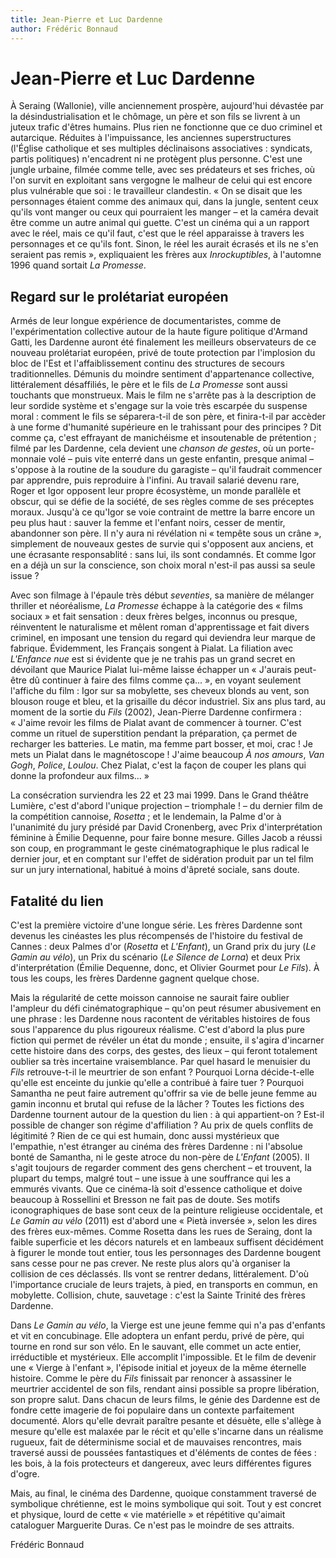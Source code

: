 ```yaml
---
title: Jean-Pierre et Luc Dardenne
author: Frédéric Bonnaud
---
```

# Jean-Pierre et Luc Dardenne

À Seraing (Wallonie), ville anciennement prospère, aujourd'hui dévastée par la désindustrialisation et le chômage, un père et son fils se livrent à un juteux trafic d'êtres humains. Plus rien ne fonctionne que ce duo criminel et autarcique. Réduites à l'impuissance, les anciennes superstructures (l'Église catholique et ses multiples déclinaisons associatives&nbsp;:  syndicats, partis politiques) n'encadrent ni ne protègent plus personne. C'est une jungle urbaine, filmée comme telle, avec ses prédateurs et ses friches, où l'on survit en exploitant sans vergogne le malheur de celui qui est encore plus vulnérable que soi&nbsp;: le travailleur clandestin. «&nbsp;On se disait que les personnages étaient comme des animaux qui, dans la jungle, sentent ceux qu'ils vont manger ou ceux qui pourraient les manger –&nbsp;et la caméra devait être comme un autre animal qui guette. C'est un cinéma qui a un rapport avec le réel, mais ce qu'il faut, c'est que le réel apparaisse à travers les personnages et ce qu'ils font. Sinon, le réel les aurait écrasés et ils ne s'en seraient pas remis&nbsp;», expliquaient les frères aux *Inrockuptibles*, à l'automne 1996 quand sortait *La Promesse*.

## Regard sur le prolétariat européen

Armés de leur longue expérience de documentaristes, comme de l'expérimentation collective autour de la haute figure politique d'Armand Gatti, les Dardenne auront été finalement les meilleurs observateurs de ce nouveau prolétariat européen, privé de toute protection par l'implosion du bloc de l'Est et l'affaiblissement continu des structures de secours traditionnelles. Démunis du moindre sentiment d'appartenance collective, littéralement désaffiliés, le père et le fils de *La Promesse* sont aussi touchants que monstrueux. Mais le film ne s'arrête pas à la description de leur sordide système et s'engage sur la voie très escarpée du suspense moral&nbsp;: comment le fils se séparera-t-il de son père, et finira-t-il par accèder à une forme d'humanité supérieure en le trahissant pour des principes&nbsp;? Dit comme ça, c'est effrayant de manichéisme et insoutenable de prétention&nbsp;; filmé par les Dardenne, cela devient une *chanson de gestes*, où un porte-monnaie volé –&nbsp;puis vite enterré dans un geste enfantin, presque animal&nbsp;– s'oppose à la routine de la soudure du garagiste –&nbsp;qu'il faudrait commencer par apprendre, puis reproduire à l'infini. Au travail salarié devenu rare, Roger et Igor opposent leur propre écosystème, un monde parallèle et obscur, qui se défie de la société, de ses règles comme de ses préceptes moraux. Jusqu'à ce qu'Igor se voie contraint de mettre la barre encore un peu plus haut&nbsp;: sauver la femme et l'enfant noirs, cesser de mentir, abandonner son père. Il n'y aura ni révélation ni «&nbsp;tempête sous un crâne&nbsp;», simplement de nouveaux gestes de survie qui s'opposent aux anciens, et une écrasante responsablité&nbsp;: sans lui, ils sont condamnés. Et comme Igor en a déjà un sur la conscience, son choix moral n'est-il pas aussi sa seule issue&nbsp;?

Avec son filmage à l'épaule très début *seventies*, sa manière de mélanger thriller et néoréalisme, *La Promesse* échappe à la catégorie des «&nbsp;films sociaux&nbsp;» et fait sensation&nbsp;: deux frères belges, inconnus ou presque, réinventent le naturalisme et mêlent roman d'apprentissage et fait divers criminel, en imposant une tension du regard qui deviendra leur marque de fabrique. Évidemment, les Français songent à Pialat. La filiation avec *L'Enfance nue* est si évidente que je ne trahis pas un grand secret en dévoilant que Maurice Pialat lui-même laisse échapper un «&nbsp;J'aurais peut-être dû continuer à faire des films comme ça...&nbsp;», en voyant seulement l'affiche du film&nbsp;: Igor sur sa mobylette, ses cheveux blonds au vent, son blouson rouge et bleu, et la grisaille du décor industriel. Six ans plus tard, au moment de la sortie du *Fils* (2002), Jean-Pierre Dardenne confirmera&nbsp;: «&nbsp;J'aime revoir les films de Pialat avant de commencer à tourner. C'est comme un rituel de superstition pendant la préparation, ça permet de recharger les batteries. Le matin, ma femme part bosser, et moi, crac&nbsp;! Je mets un Pialat dans le magnétoscope&nbsp;! J'aime beaucoup *À nos amours*, *Van Gogh*, *Police*, *Loulou*. Chez Pialat, c'est la façon de couper les plans qui donne la profondeur aux films...&nbsp;»

La consécration surviendra les 22 et 23 mai 1999. Dans le Grand théâtre Lumière, c'est d'abord l'unique projection – triomphale&nbsp;! – du dernier film de la compétition cannoise, *Rosetta*&nbsp;; et le lendemain, la Palme d'or à l'unanimité du jury présidé par David Cronenberg, avec Prix d'interprétation féminine à Émilie Dequenne, pour faire bonne mesure. Gilles Jacob a réussi son coup, en programmant le geste cinématographique le plus radical le dernier jour, et en comptant sur l'effet de sidération produit par un tel film sur un jury international, habitué à moins d'âpreté sociale, sans doute.

## Fatalité du lien

C'est la première victoire d'une longue série. Les frères Dardenne sont devenus les cinéastes les plus récompensés de l'histoire du festival de Cannes&nbsp;: deux Palmes d'or (*Rosetta* et *L'Enfant*), un Grand prix du jury (*Le Gamin au vélo*), un Prix du scénario (*Le Silence de Lorna*) et deux Prix d'interprétation (Émilie Dequenne, donc, et Olivier Gourmet pour *Le Fils*). À tous les coups, les frères Dardenne gagnent quelque chose.

Mais la régularité de cette moisson cannoise ne saurait faire oublier l'ampleur du défi cinématographique –&nbsp;qu'on peut résumer abusivement en une phrase&nbsp;: les Dardenne nous racontent de véritables histoires de fous sous l'apparence du plus rigoureux réalisme. C'est d'abord la plus pure fiction qui permet de révéler un état du monde&nbsp;; ensuite, il s'agira d'incarner cette histoire dans des corps, des gestes, des lieux –&nbsp;qui feront totalement oublier sa très incertaine vraisemblance. Par quel hasard le menuisier du *Fils* retrouve-t-il le meurtrier de son enfant&nbsp;? Pourquoi Lorna décide-t-elle qu'elle est enceinte du junkie qu'elle a contribué à faire tuer&nbsp;? Pourquoi Samantha ne peut faire autrement qu'offrir sa vie de belle jeune femme au gamin inconnu et brutal qui refuse de la lâcher&nbsp;? Toutes les fictions des Dardenne tournent autour de la question du lien&nbsp;: à qui appartient-on&nbsp;? Est-il possible de changer son régime d'affiliation&nbsp;? Au prix de quels conflits de légitimité&nbsp;? Rien de ce qui est humain, donc aussi mystérieux que l'empathie, n'est étranger au cinéma des frères Dardenne&nbsp;: ni l'absolue bonté de Samantha, ni le geste atroce du non-père de *L'Enfant* (2005). Il s'agit toujours de regarder comment des gens cherchent –&nbsp;et trouvent, la plupart du temps, malgré tout&nbsp;– une issue à une souffrance qui les a emmurés vivants. Que ce cinéma-là soit d'essence catholique et doive beaucoup à Rossellini et Bresson ne fait pas de doute. Ses motifs iconographiques de base sont ceux de la peinture religieuse occidentale, et *Le Gamin au vélo* (2011) est d'abord une «&nbsp;Pietà inversée&nbsp;», selon les dires des frères eux-mêmes. Comme Rosetta dans les rues de Seraing, dont la faible superficie et les décors naturels et en lambeaux suffisent décidément à figurer le monde tout entier, tous les personnages des Dardenne bougent sans cesse pour ne pas crever. Ne reste plus alors qu'à organiser la collision de ces déclassés. Ils vont se rentrer dedans, littéralement. D'où l'importance cruciale de leurs trajets, à pied, en transports en commun, en mobylette. Collision, chute, sauvetage&nbsp;: c'est la Sainte Trinité des frères Dardenne.

Dans *Le Gamin au vélo*, la Vierge est une jeune femme qui n'a pas d'enfants et vit en concubinage. Elle adoptera un enfant perdu, privé de père, qui tourne en rond sur son vélo. En le sauvant, elle commet un acte entier, irréductible et mystérieux. Elle accomplit l'impossible. Et le film de devenir une «&nbsp;Vierge à l'enfant&nbsp;», l'épisode initial et joyeux de la même éternelle histoire. Comme le père du *Fils* finissait par renoncer à assassiner le meurtrier accidentel de son fils, rendant ainsi possible sa propre libération, son propre salut. Dans chacun de leurs films, le génie des Dardenne est de fondre cette imagerie de foi populaire dans un contexte parfaitement documenté. Alors qu'elle devrait paraître pesante et désuète, elle s'allège à mesure qu'elle est malaxée par le récit et qu'elle s'incarne dans un réalisme rugueux, fait de déterminisme social et de mauvaises rencontres, mais traversé aussi de poussées fantastiques et d'éléments de contes de fées&nbsp;: les bois, à la fois protecteurs et dangereux, avec leurs différentes figures d'ogre.

Mais, au final, le cinéma des Dardenne, quoique constamment traversé de symbolique chrétienne, est le moins symbolique qui soit. Tout y est concret et physique, lourd de cette «&nbsp;vie matérielle&nbsp;» et répétitive qu'aimait cataloguer Marguerite Duras. Ce n'est pas le moindre de ses attraits.

Frédéric Bonnaud